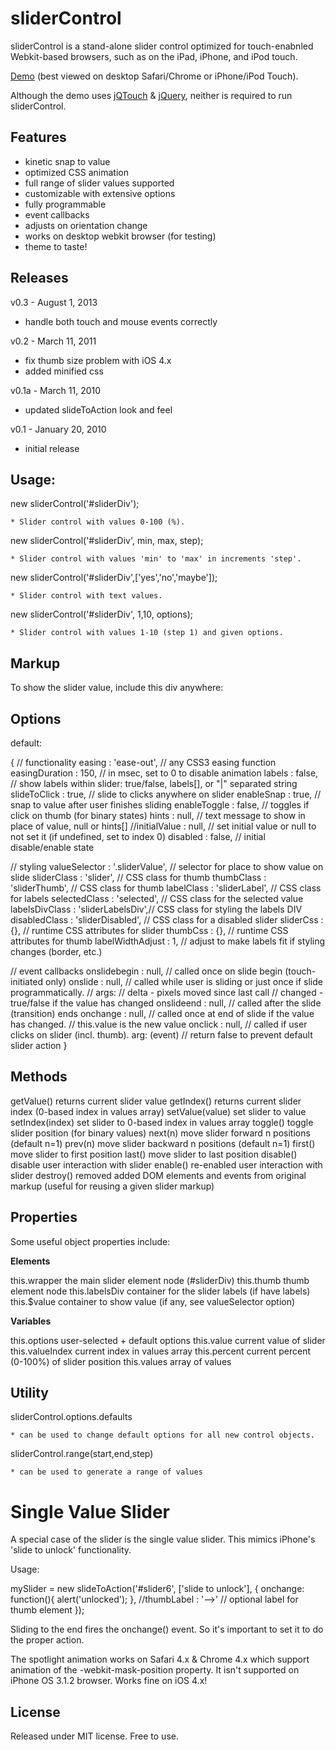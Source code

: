 # sliderControl

sliderControl is a stand-alone slider control optimized for touch-enabnled Webkit-based browsers, such as on the iPad, iPhone, and iPod touch.

[Demo](http://42at.com/lab/sliderControl) (best viewed on desktop Safari/Chrome or iPhone/iPod Touch).

Although the demo uses [jQTouch](http://www.jqtouch.com/) & [jQuery](http://jquery.com/), neither is required to run sliderControl.

## Features

* kinetic snap to value
* optimized CSS animation
* full range of slider values supported
* customizable with extensive options
* fully programmable
* event callbacks
* adjusts on orientation change
* works on desktop webkit browser (for testing)
* theme to taste!

## Releases

v0.3 - August 1, 2013
 * handle both touch and mouse events correctly

v0.2 - March 11, 2011
 * fix thumb size problem with iOS 4.x
 * added minified css

v0.1a - March 11, 2010
 * updated slideToAction look and feel

v0.1 - January 20, 2010
 * initial release

## Usage:

  new sliderControl('#sliderDiv');

    * Slider control with values 0-100 (%).

  new sliderControl('#sliderDiv', min, max, step);

    * Slider control with values 'min' to 'max' in increments 'step'.

  new sliderControl('#sliderDiv',['yes','no','maybe']);

    * Slider control with text values.

  new sliderControl('#sliderDiv', 1,10, options);

    * Slider control with values 1-10 (step 1) and given options.

## Markup

  <div id="sliderDiv"></div>

To show the slider value, include this div anywhere:

  <div class="sliderValue"></div>

## Options

default:

  {
   // functionality
   easing           : 'ease-out', // any CSS3 easing function
   easingDuration   : 150,      // in msec, set to 0 to disable animation
   labels           : false,    // show labels within slider: true/false, labels[], or "|" separated string
   slideToClick     : true,     // slide to clicks anywhere on slider
   enableSnap       : true,     // snap to value after user finishes sliding
   enableToggle     : false,    // toggles if click on thumb (for binary states)
   hints            : null,     // text message to show in place of value, null or hints[]
   //initialValue   : null,     // set initial value or null to not set it (if undefined, set to index 0)
   disabled         : false,    // initial disable/enable state

   // styling
   valueSelector    : '.sliderValue',   // selector for place to show value on slide
   sliderClass      : 'slider',         // CSS class for thumb
   thumbClass       : 'sliderThumb',    // CSS class for thumb
   labelClass       : 'sliderLabel',    // CSS class for labels
   selectedClass    : 'selected',       // CSS class for the selected value
   labelsDivClass   : 'sliderLabelsDiv',// CSS class for styling the labels DIV
   disabledClass    : 'sliderDisabled', // CSS class for a disabled slider
   sliderCss        : {},               // runtime CSS attributes for slider
   thumbCss         : {},               // runtime CSS attributes for thumb
   labelWidthAdjust : 1,                // adjust to make labels fit if styling changes (border, etc.)

   // event callbacks
   onslidebegin     : null,        // called once on slide begin (touch-initiated only)
   onslide          : null,        // called while user is sliding or just once if slide programmatically.
                   //     args:
                   //        delta - pixels moved since last call
                   //        changed - true/false if the value has changed
   onslideend       : null,        // called after the slide (transition) ends
   onchange         : null,        // called once at end of slide if the value has changed.
                   //         this.value is the new value
   onclick          : null,        // called if user clicks on slider (incl. thumb). arg: (event)
                   //         return false to prevent default slider action
  }

## Methods

  getValue()       returns current slider value
  getIndex()       returns current slider index (0-based index in values array)
  setValue(value)  set slider to value
  setIndex(index)  set slider to 0-based index in values array
  toggle()         toggle slider position (for binary values)
  next(n)          move slider forward n positions (default n=1)
  prev(n)          move slider backward n positions (default n=1)
  first()          move slider to first position
  last()           move slider to last position
  disable()        disable user interaction with slider
  enable()         re-enabled user interaction with slider
  destroy()        removed added DOM elements and events from original markup
          (useful for reusing a given slider markup)

## Properties

Some useful object properties include:

**Elements**

  this.wrapper      the main slider element node (#sliderDiv)
  this.thumb        thumb element node
  this.labelsDiv    container for the slider labels (if have labels)
  this.$value       container to show value (if any, see valueSelector option)

**Variables**

  this.options      user-selected + default options
  this.value        current value of slider
  this.valueIndex   current index in values array
  this.percent      current percent (0-100%) of slider position
  this.values       array of values

## Utility

  sliderControl.options.defaults

    * can be used to change default options for all new control objects.

  sliderControl.range(start,end,step)

    * can be used to generate a range of values

# Single Value Slider

A special case of the slider is the single value slider. This mimics iPhone's 'slide to unlock' functionality.

Usage:

  mySlider = new slideToAction('#slider6', ['slide to unlock'], {
   onchange: function(){
     alert('unlocked');
   },
   //thumbLabel : '-->' // optional label for thumb element
   });

Sliding to the end fires the onchange() event.  So it's important to set it to do the proper action.

The spotlight animation works on Safari 4.x & Chrome 4.x which support animation of the -webkit-mask-position property.
It isn't supported on iPhone OS 3.1.2 browser.  Works fine  on iOS 4.x!

## License

Released under MIT license.  Free to use.
